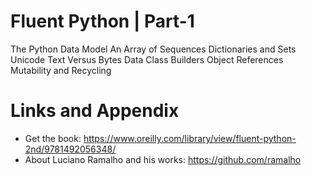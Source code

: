 
# Fluent Python | Part-1

The Python Data Model
An Array of Sequences
Dictionaries and Sets
Unicode Text Versus Bytes
Data Class Builders
Object References Mutability and Recycling

Links and Appendix
========================================================

- Get the book: https://www.oreilly.com/library/view/fluent-python-2nd/9781492056348/
- About Luciano Ramalho and his works: https://github.com/ramalho

